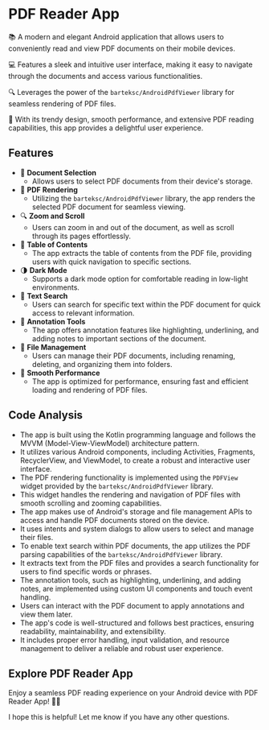 
# PDF Reader App

📚 A modern and elegant Android application that allows users to conveniently read and view PDF documents on their mobile devices.

💻 Features a sleek and intuitive user interface, making it easy to navigate through the documents and access various functionalities.

🔍 Leverages the power of the `barteksc/AndroidPdfViewer` library for seamless rendering of PDF files.

🎨 With its trendy design, smooth performance, and extensive PDF reading capabilities, this app provides a delightful user experience.

## Features

* 📂 **Document Selection**
    * Allows users to select PDF documents from their device's storage.
* 📖 **PDF Rendering**
    * Utilizing the `barteksc/AndroidPdfViewer` library, the app renders the selected PDF document for seamless viewing.
* 🔍 **Zoom and Scroll**
    * Users can zoom in and out of the document, as well as scroll through its pages effortlessly.
* 📑 **Table of Contents**
    * The app extracts the table of contents from the PDF file, providing users with quick navigation to specific sections.
* 🌗 **Dark Mode**
    * Supports a dark mode option for comfortable reading in low-light environments.
* 📄 **Text Search**
    * Users can search for specific text within the PDF document for quick access to relevant information.
* 📝 **Annotation Tools**
    * The app offers annotation features like highlighting, underlining, and adding notes to important sections of the document.
* 📂 **File Management**
    * Users can manage their PDF documents, including renaming, deleting, and organizing them into folders.
* 🚀 **Smooth Performance**
    * The app is optimized for performance, ensuring fast and efficient loading and rendering of PDF files.

## Code Analysis

* The app is built using the Kotlin programming language and follows the MVVM (Model-View-ViewModel) architecture pattern.
* It utilizes various Android components, including Activities, Fragments, RecyclerView, and ViewModel, to create a robust and interactive user interface.
* The PDF rendering functionality is implemented using the `PDFView` widget provided by the `barteksc/AndroidPdfViewer` library.
* This widget handles the rendering and navigation of PDF files with smooth scrolling and zooming capabilities.
* The app makes use of Android's storage and file management APIs to access and handle PDF documents stored on the device.
* It uses intents and system dialogs to allow users to select and manage their files.
* To enable text search within PDF documents, the app utilizes the PDF parsing capabilities of the `barteksc/AndroidPdfViewer` library.
* It extracts text from the PDF files and provides a search functionality for users to find specific words or phrases.
* The annotation tools, such as highlighting, underlining, and adding notes, are implemented using custom UI components and touch event handling.
* Users can interact with the PDF document to apply annotations and view them later.
* The app's code is well-structured and follows best practices, ensuring readability, maintainability, and extensibility.
* It includes proper error handling, input validation, and resource management to deliver a reliable and robust user experience.

## Explore PDF Reader App

Enjoy a seamless PDF reading experience on your Android device with PDF Reader App! 📱🚀


I hope this is helpful! Let me know if you have any other questions.
